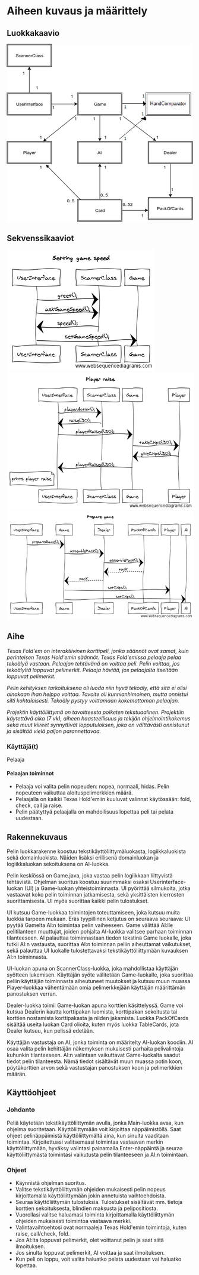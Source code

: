 # Aiheen kuvaus ja määrittely #
## Luokkakaavio ##
![Luokkakaavio](https://github.com/laitilari/Texas-fold-em/blob/master/dokumentaatio/Luokkakaavio.png)
## Sekvenssikaaviot ##
![Aseta pelin nopeus](https://github.com/laitilari/Texas-fold-em/blob/master/dokumentaatio/Setting%20game%20speed.png)
![Pelaaja nostaa](https://github.com/laitilari/Texas-fold-em/blob/master/dokumentaatio/Player%20raise.png)
![Valmistele peli](https://github.com/laitilari/Texas-fold-em/blob/master/dokumentaatio/Prepare%20game.png)

## Aihe ##

*Texas Fold'em on interaktiivinen korttipeli, jonka säännöt ovat samat, kuin perinteisen Texas Hold'emin säännöt. Texas Fold'emissa pelaaja pelaa tekoälyä vastaan. Pelaajan tehtävänä on voittaa peli. Pelin voittaa, jos tekoälyltä loppuvat pelimerkit. Pelaaja häviää, jos pelaajalta itseltään loppuvat pelimerkit.*

*Pelin kehityksen tarkoituksena oli luoda niin hyvä tekoäly, että sitä ei olisi ainakaan ihan helppo voittaa. Tavoite oli kunnianhimoinen, mutta onnistui silti kohtalaisesti. Tekoäly pystyy voittamaan kokemattoman pelaajan.*

*Projektin käyttöliittymä on tavoitteesta poiketen tekstuaalinen. Projektiin käytettävä aika (7 vk), aiheen haasteellisuus ja tekijän ohjelmointikokemus sekä muut kiireet synnyttivät lopputuloksen, joka on välttävästi onnistunut ja sisältää vielä paljon parannettavaa.*

### Käyttäjä(t)

Pelaaja

#### Pelaajan toiminnot

- Pelaaja voi valita pelin nopeuden: nopea, normaali, hidas. Pelin nopeuteen vaikuttaa aloituspelimerkkien määrä.
- Pelaajalla on kaikki Texas Hold'emiin kuuluvat valinnat käytössään: fold, check, call ja raise.
- Pelin päätyttyä pelaajalla on mahdollisuus lopettaa peli tai pelata uudestaan.

## Rakennekuvaus ##

Pelin luokkarakenne koostuu tekstikäyttöliittymäluokasta, logiikkaluokista sekä domainluokista. Näiden lisäksi erillisenä domainluokan ja logiikkaluokan sekoituksena on AI-luokka.

Pelin keskiössä on Game.java, joka vastaa pelin logiikkaan liittyvistä tehtävistä. Ohjelman suoritus koostuu suurimmaksi osaksi Userinterface-luokan (UI) ja Game-luokan yhteistoiminnasta. UI pyörittää silmukoita, jotka vastaavat koko pelin toiminnan jatkamisesta, sekä yksittäisten kierrosten suorittamisesta. UI myös suorittaa kaikki pelin tulostukset.

UI kutsuu Game-luokkaa toimintojen toteuttamiseen, joka kutsuu muita luokkia tarpeen mukaan. Eräs tyypillinen ketjutus on seuraava seuraava: UI pyytää Gamelta AI:n toimintaa pelin vaiheeseen. Game välittää AI:lle pelitilanteen muuttujat, joiden pohjalta AI-luokka valitsee parhaan toiminnan tilanteeseen. AI palauttaa toiminnastaan tiedon tekstinä Game luokalle, joka tutkii AI:n vastausta, suorittaa AI:n toiminnan peliin aiheuttamat vaikutukset, sekä palauttaa UI luokalle tulostettavaksi tekstikäyttöliittymään kuvauksen AI:n toiminnasta.

UI-luokan apuna on ScannerClass-luokka, joka mahdollistaa käyttäjän syötteen lukemisen. Käyttäjän syöte välitetään Game-luokalle, joka suorittaa peliin käyttäjän toiminnasta aiheutuneet muutokset ja kutsuu muun muassa Player-luokkaa vähentämään omia pelimerkkejään käyttäjän määrittämän panostuksen verran.

Dealer-luokka toimii Game-luokan apuna korttien käsittelyssä. Game voi kutsua Dealerin kautta korttipakan luomista, korttipakan sekoitusta tai korttien nostamista korttipakasta ja niiden jakamista. Luokka PackOfCards sisältää useita luokan Card olioita, kuten myös luokka TableCards, jota Dealer kutsuu, kun pelissä edetään.

Käyttäjän vastustaja on AI, jonka toiminta on määritelty AI-luokan koodiin. AI osaa valita pelin kehittäjän näkemyksen mukaisesti parhaita pelivalintoja kuhunkin tilanteeseen. AI:n valintaan vaikuttavat Game-luokalta saadut tiedot pelin tilanteesta. Nämä tiedot sisältävät muun muassa potin koon, pöytäkorttien arvon sekä vastustajan panostuksen koon ja pelimerkkien määrän.

## Käyttöohjeet ##

### Johdanto ###

Peliä käytetään tekstikäyttöliittymän avulla, jonka Main-luokka avaa, kun ohjelma suoritetaan. Käyttöliittymään voit kirjoittaa näppäimistöllä. Saat ohjeet pelinäppäimistä käyttöliittymältä aina, kun sinulta vaaditaan toimintaa. Kirjoitettuasi valitsemaasi toimintaa vastaavan merkin käyttöliittymään, hyväksy valintasi painamalla Enter-näppäintä ja seuraa käyttöliittymästä toimintasi vaikutusta pelin tilanteeseen ja AI:n toimintaan.

### Ohjeet ###
- Käynnistä ohjelman suoritus. 
- Valitse tekstikäyttöliittymän ohjeiden mukaisesti pelin nopeus kirjoittamalla käyttöliittymään jokin annetuista vaihtoehdoista.
- Seuraa käyttöliittymän tulostuksia. Tulostukset sisältävät mm. tietoja korttien sekoituksesta, blindien maksusta ja pelipositiosta.
- Vuorollasi valitse haluamasi toiminta kirjoittamalla käyttöliittymän ohjeiden mukaisesti toimintoa vastaava merkki.
- Valintavaihtoehtosi ovat normaaleja Texas Hold'emin toimintoja, kuten raise, call/check, fold.
- Jos AI:lta loppuvat pelimerkit, olet voittanut pelin ja saat siitä ilmoituksen.
- Jos sinulta loppuvat pelimerkit, AI voittaa ja saat ilmoituksen.
- Kun peli on loppu, voit valita haluatko pelata uudestaan vai haluatko lopettaa.
